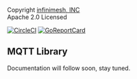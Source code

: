 Copyright [infinimesh, INC](http://infinimesh.io)\
Apache 2.0 Licensed 

[![CircleCI](https://circleci.com/gh/infinimesh/mqtt-go/tree/master.svg?style=svg)](https://circleci.com/gh/infinimesh/mqtt-go/tree/master) 
[![GoReportCard](https://goreportcard.com/badge/github.com/infinimesh/mqtt-go)](https://goreportcard.com/report/github.com/infinimesh/mqtt-go) 

## MQTT Library
Documentation will follow soon, stay tuned.
